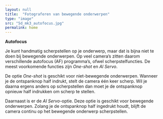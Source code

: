 ```yaml
---
layout: null
title:  "Fotograferen van bewegende onderwerpen"
type: "image"
src: "5d_mk3_autofocus.jpg"
permalink: home
---
```


**Autofocus**

Je kunt handmatig scherpstellen op je onderwerp, maar dat is bijna niet te doen bij bewegende onderwerpen. Op veel camera’s zitten daarom verschillende autofocus (AF) programma’s, ofwel scherpstelfuncties. De meest voorkomende functies zijn _One-shot_ en _Al Servo_.

De optie _One-shot_ is geschikt voor niet-bewegende onderwerpen. Wanneer je de ontspanknop half indrukt, stelt de camera één keer scherp. Wil je daarna ergens anders op scherpstellen dan moet je de ontspanknop opnieuw half indrukken om scherp te stellen.

Daarnaast is er de _AI Servo_-optie. Deze optie is geschikt voor bewegende onderwerpen. Zolang je de ontspanknop half ingedrukt houdt, blijft de camera continu op het bewegende onderwerp scherpstellen.